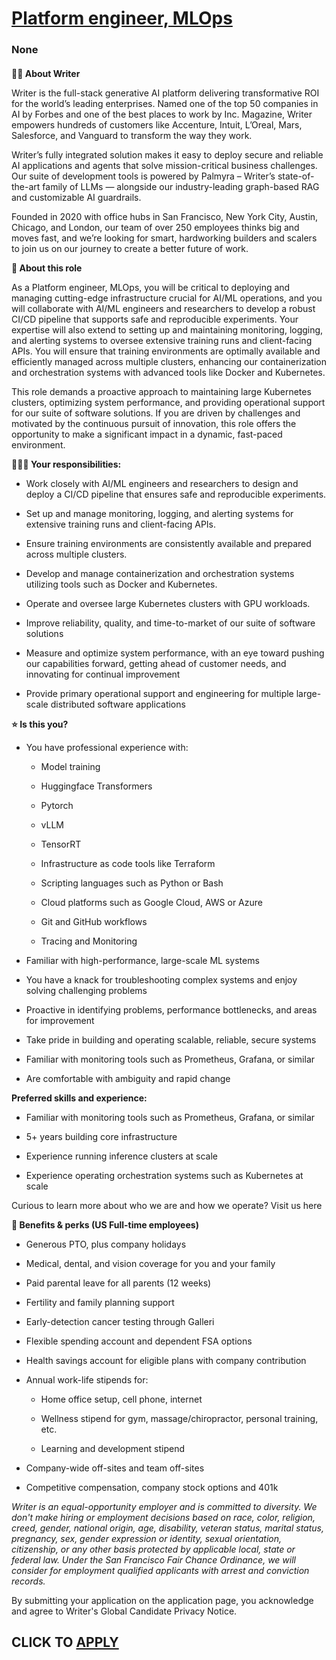 # [Platform engineer, MLOps ](https://www.remotewlb.com/apply/platform-engineer-mlops)  
### None  
####  

**✍🏽 About Writer**

Writer is the full-stack generative AI platform delivering transformative ROI for the world’s leading enterprises. Named one of the top 50 companies in AI by Forbes and one of the best places to work by Inc. Magazine, Writer empowers hundreds of customers like Accenture, Intuit, L’Oreal, Mars, Salesforce, and Vanguard to transform the way they work.

Writer’s fully integrated solution makes it easy to deploy secure and reliable AI applications and agents that solve mission-critical business challenges. Our suite of development tools is powered by Palmyra – Writer’s state-of-the-art family of LLMs — alongside our industry-leading graph-based RAG and customizable AI guardrails.

Founded in 2020 with office hubs in San Francisco, New York City, Austin, Chicago, and London, our team of over 250 employees thinks big and moves fast, and we’re looking for smart, hardworking builders and scalers to join us on our journey to create a better future of work.

**📐 About this role**

As a Platform engineer, MLOps, you will be critical to deploying and managing cutting-edge infrastructure crucial for AI/ML operations, and you will collaborate with AI/ML engineers and researchers to develop a robust CI/CD pipeline that supports safe and reproducible experiments. Your expertise will also extend to setting up and maintaining monitoring, logging, and alerting systems to oversee extensive training runs and client-facing APIs. You will ensure that training environments are optimally available and efficiently managed across multiple clusters, enhancing our containerization and orchestration systems with advanced tools like Docker and Kubernetes.

This role demands a proactive approach to maintaining large Kubernetes clusters, optimizing system performance, and providing operational support for our suite of software solutions. If you are driven by challenges and motivated by the continuous pursuit of innovation, this role offers the opportunity to make a significant impact in a dynamic, fast-paced environment.

 **🦸🏻‍♀️ Your responsibilities:**

  * Work closely with AI/ML engineers and researchers to design and deploy a CI/CD pipeline that ensures safe and reproducible experiments.

  * Set up and manage monitoring, logging, and alerting systems for extensive training runs and client-facing APIs.

  * Ensure training environments are consistently available and prepared across multiple clusters.

  * Develop and manage containerization and orchestration systems utilizing tools such as Docker and Kubernetes.

  * Operate and oversee large Kubernetes clusters with GPU workloads.

  * Improve reliability, quality, and time-to-market of our suite of software solutions

  * Measure and optimize system performance, with an eye toward pushing our capabilities forward, getting ahead of customer needs, and innovating for continual improvement

  * Provide primary operational support and engineering for multiple large-scale distributed software applications

 **⭐️ Is this you?**

  * You have professional experience with: 

    * Model training

    * Huggingface Transformers

    * Pytorch

    * vLLM

    * TensorRT

    * Infrastructure as code tools like Terraform

    * Scripting languages such as Python or Bash

    * Cloud platforms such as Google Cloud, AWS or Azure

    * Git and GitHub workflows

    * Tracing and Monitoring

  * Familiar with high-performance, large-scale ML systems

  * You have a knack for troubleshooting complex systems and enjoy solving challenging problems

  * Proactive in identifying problems, performance bottlenecks, and areas for improvement

  * Take pride in building and operating scalable, reliable, secure systems

  * Familiar with monitoring tools such as Prometheus, Grafana, or similar

  * Are comfortable with ambiguity and rapid change

 **Preferred skills and experience:**

  * Familiar with monitoring tools such as Prometheus, Grafana, or similar

  * 5+ years building core infrastructure 

  * Experience running inference clusters at scale

  * Experience operating orchestration systems such as Kubernetes at scale

Curious to learn more about who we are and how we operate? Visit us here

 **🍩 Benefits & perks (US Full-time employees)**

  * Generous PTO, plus company holidays

  * Medical, dental, and vision coverage for you and your family

  * Paid parental leave for all parents (12 weeks)

  * Fertility and family planning support

  * Early-detection cancer testing through Galleri

  * Flexible spending account and dependent FSA options

  * Health savings account for eligible plans with company contribution

  * Annual work-life stipends for:

    * Home office setup, cell phone, internet

    * Wellness stipend for gym, massage/chiropractor, personal training, etc.

    * Learning and development stipend

  * Company-wide off-sites and team off-sites

  * Competitive compensation, company stock options and 401k

 _Writer is an equal-opportunity employer and is committed to diversity. We don't make hiring or employment decisions based on race, color, religion, creed, gender, national origin, age, disability, veteran status, marital status, pregnancy, sex, gender expression or identity, sexual orientation, citizenship, or any other basis protected by applicable local, state or federal law. Under the San Francisco Fair Chance Ordinance, we will consider for employment qualified applicants with arrest and conviction records._

By submitting your application on the application page, you acknowledge and agree to Writer's Global Candidate Privacy Notice.

  
## CLICK TO [APPLY](https://www.remotewlb.com/apply/platform-engineer-mlops)

